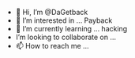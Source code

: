 - 👋 Hi, I’m @DaGetback
- 👀 I’m interested in ... Payback 
- 🌱 I’m currently learning ... hacking 
- I’m looking to collaborate on ...
- 📫 How to reach me ...

<!---
DaGetback/DaGetback is a ✨ special ✨ repository because its `README.md` (this file) appears on your GitHub profile.
You can click the Preview link to take a look at your changes.
--->
